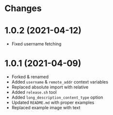 # Changes

# 1.0.2 (2021-04-12)
- Fixed username fetching

# 1.0.1 (2021-04-09)
- Forked & renamed
- Added `username` & `remote_addr`  context variables
- Replaced absolute import with relative
- Added `release.sh` tool
- Added `long_description_content_type` option
- Updated `README.md` with proper examples
- Replaced example image with text
